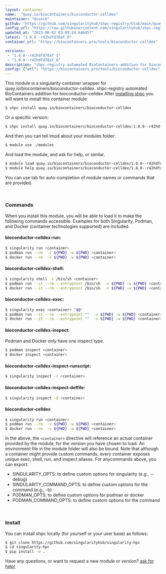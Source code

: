 ```yaml
---
layout: container
name:  "quay.io/biocontainers/bioconductor-celldex"
maintainer: "@vsoch"
github: "https://github.com/singularityhub/shpc-registry/blob/main/quay.io/biocontainers/bioconductor-celldex/container.yaml"
config_url: "https://raw.githubusercontent.com/singularityhub/shpc-registry/main/quay.io/biocontainers/bioconductor-celldex/container.yaml"
updated_at: "2023-06-02 03:09:24.646457"
latest: "1.8.0--r42hdfd78af_0"
container_url: "https://biocontainers.pro/tools/bioconductor-celldex"

versions:
 - "1.4.0--r41hdfd78af_1"
 - "1.8.0--r42hdfd78af_0"
description: "shpc-registry automated BioContainers addition for bioconductor-celldex"
config: {"url": "https://biocontainers.pro/tools/bioconductor-celldex", "maintainer": "@vsoch", "description": "shpc-registry automated BioContainers addition for bioconductor-celldex", "latest": {"1.8.0--r42hdfd78af_0": "sha256:c875db3c3394ffd691bbcc93ef9527050c0440204d1c18b6297f479682ddc76c"}, "tags": {"1.4.0--r41hdfd78af_1": "sha256:5fe1ee51d6b24522dc1029d5ea2f61be1e353017bfe01988cf785a86dcf37bb3", "1.8.0--r42hdfd78af_0": "sha256:c875db3c3394ffd691bbcc93ef9527050c0440204d1c18b6297f479682ddc76c"}, "docker": "quay.io/biocontainers/bioconductor-celldex"}
---
```


This module is a singularity container wrapper for quay.io/biocontainers/bioconductor-celldex.
shpc-registry automated BioContainers addition for bioconductor-celldex
After [installing shpc](#install) you will want to install this container module:


```bash
$ shpc install quay.io/biocontainers/bioconductor-celldex
```

Or a specific version:

```bash
$ shpc install quay.io/biocontainers/bioconductor-celldex:1.8.0--r42hdfd78af_0
```

And then you can tell lmod about your modules folder:

```bash
$ module use ./modules
```

And load the module, and ask for help, or similar.

```bash
$ module load quay.io/biocontainers/bioconductor-celldex/1.8.0--r42hdfd78af_0
$ module help quay.io/biocontainers/bioconductor-celldex/1.8.0--r42hdfd78af_0
```

You can use tab for auto-completion of module names or commands that are provided.

<br>

### Commands

When you install this module, you will be able to load it to make the following commands accessible.
Examples for both Singularity, Podman, and Docker (container technologies supported) are included.

#### bioconductor-celldex-run:

```bash
$ singularity run <container>
$ podman run --rm  -v ${PWD} -w ${PWD} <container>
$ docker run --rm  -v ${PWD} -w ${PWD} <container>
```

#### bioconductor-celldex-shell:

```bash
$ singularity shell -s /bin/sh <container>
$ podman run --it --rm --entrypoint /bin/sh  -v ${PWD} -w ${PWD} <container>
$ docker run --it --rm --entrypoint /bin/sh  -v ${PWD} -w ${PWD} <container>
```

#### bioconductor-celldex-exec:

```bash
$ singularity exec <container> "$@"
$ podman run --it --rm --entrypoint ""  -v ${PWD} -w ${PWD} <container> "$@"
$ docker run --it --rm --entrypoint ""  -v ${PWD} -w ${PWD} <container> "$@"
```

#### bioconductor-celldex-inspect:

Podman and Docker only have one inspect type.

```bash
$ podman inspect <container>
$ docker inspect <container>
```

#### bioconductor-celldex-inspect-runscript:

```bash
$ singularity inspect -r <container>
```

#### bioconductor-celldex-inspect-deffile:

```bash
$ singularity inspect -d <container>
```



#### bioconductor-celldex

```bash
$ singularity run <container>
$ podman run --rm  -v ${PWD} -w ${PWD} <container>
$ docker run --rm  -v ${PWD} -w ${PWD} <container>
```


In the above, the `<container>` directive will reference an actual container provided
by the module, for the version you have chosen to load. An environment file in the
module folder will also be bound. Note that although a container
might provide custom commands, every container exposes unique exec, shell, run, and
inspect aliases. For anycommands above, you can export:

 - SINGULARITY_OPTS: to define custom options for singularity (e.g., --debug)
 - SINGULARITY_COMMAND_OPTS: to define custom options for the command (e.g., -b)
 - PODMAN_OPTS: to define custom options for podman or docker
 - PODMAN_COMMAND_OPTS: to define custom options for the command

<br>

### Install

You can install shpc locally (for yourself or your user base) as follows:

```bash
$ git clone https://github.com/singularityhub/singularity-hpc
$ cd singularity-hpc
$ pip install -e .
```

Have any questions, or want to request a new module or version? [ask for help!](https://github.com/singularityhub/singularity-hpc/issues)